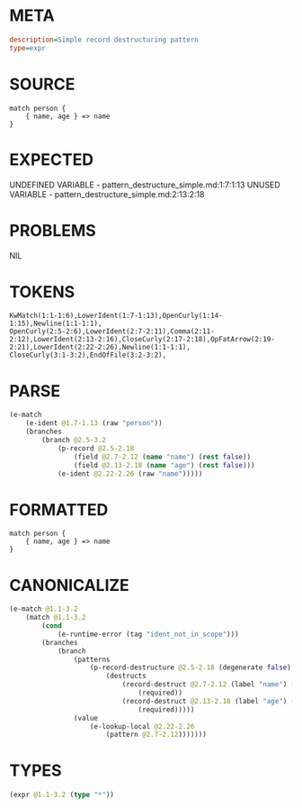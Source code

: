 # META
~~~ini
description=Simple record destructuring pattern
type=expr
~~~
# SOURCE
~~~roc
match person {
    { name, age } => name
}
~~~
# EXPECTED
UNDEFINED VARIABLE - pattern_destructure_simple.md:1:7:1:13
UNUSED VARIABLE - pattern_destructure_simple.md:2:13:2:18
# PROBLEMS
NIL
# TOKENS
~~~zig
KwMatch(1:1-1:6),LowerIdent(1:7-1:13),OpenCurly(1:14-1:15),Newline(1:1-1:1),
OpenCurly(2:5-2:6),LowerIdent(2:7-2:11),Comma(2:11-2:12),LowerIdent(2:13-2:16),CloseCurly(2:17-2:18),OpFatArrow(2:19-2:21),LowerIdent(2:22-2:26),Newline(1:1-1:1),
CloseCurly(3:1-3:2),EndOfFile(3:2-3:2),
~~~
# PARSE
~~~clojure
(e-match
	(e-ident @1.7-1.13 (raw "person"))
	(branches
		(branch @2.5-3.2
			(p-record @2.5-2.18
				(field @2.7-2.12 (name "name") (rest false))
				(field @2.13-2.18 (name "age") (rest false)))
			(e-ident @2.22-2.26 (raw "name")))))
~~~
# FORMATTED
~~~roc
match person {
	{ name, age } => name
}
~~~
# CANONICALIZE
~~~clojure
(e-match @1.1-3.2
	(match @1.1-3.2
		(cond
			(e-runtime-error (tag "ident_not_in_scope")))
		(branches
			(branch
				(patterns
					(p-record-destructure @2.5-2.18 (degenerate false)
						(destructs
							(record-destruct @2.7-2.12 (label "name") (ident "name")
								(required))
							(record-destruct @2.13-2.18 (label "age") (ident "age")
								(required)))))
				(value
					(e-lookup-local @2.22-2.26
						(pattern @2.7-2.12)))))))
~~~
# TYPES
~~~clojure
(expr @1.1-3.2 (type "*"))
~~~
